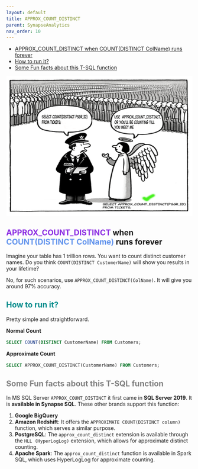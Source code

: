 ```yaml
---
layout: default
title: APPROX_COUNT_DISTINCT
parent: SynapseAnalytics
nav_order: 10
---
```

- [APPROX\_COUNT\_DISTINCT when COUNT(DISTINCT ColName) runs forever](#approx_count_distinct-when-countdistinct-colname-runs-forever)
- [How to run it?](#how-to-run-it)
- [Some Fun facts about this T-SQL function](#some-fun-facts-about-this-t-sql-function)

![alt text](images\approxcntdistinct.png)

## <span style="color: BlueViolet">APPROX_COUNT_DISTINCT</span> when <span style="color: CornflowerBlue">COUNT(DISTINCT ColName)</span> runs forever

Imagine your table has 1 trillion rows. You want to count distinct customer names. Do you think `COUNT(DISTINCT CustomerName)` will show you results in your lifetime?

No, for such scenarios, use `APPROX_COUNT_DISTINCT(ColName)`. It will give you around 97% accuracy.

## <span style="color: DarkCyan">How to run it?</span>

Pretty simple and straightforward.

**Normal Count**
```sql
SELECT COUNT(DISTINCT CustomerName) FROM Customers;
```

**Approximate Count**

```sql 
SELECT APPROX_COUNT_DISTINCT(CustomerName) FROM Customers; 
```
## <span style="color: Gray">Some Fun facts about this T-SQL function</span>

In MS SQL Server `APPROX_COUNT_DISTINCT` it first came in **SQL Server 2019**. It is **available in Synapse SQL**. These other brands support this function:

1. **Google BigQuery**
2. **Amazon Redshift**: It offers the `APPROXIMATE COUNT(DISTINCT column)` function, which serves a similar purpose.
3. **PostgreSQL**: The `approx_count_distinct` extension is available through the `HLL (HyperLogLog)` extension, which allows for approximate distinct counting.
4. **Apache Spark**: The `approx_count_distinct` function is available in Spark SQL, which uses HyperLogLog for approximate counting.
